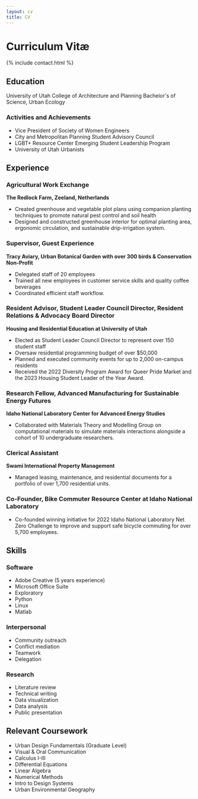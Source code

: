```yaml
---
layout: cv
title: CV
---
```


# Curriculum Vitæ

{% include contact.html %}

## Education 
University of Utah College of Architecture and Planning
Bachelor's of Science, Urban Ecology

### Activities and Achievements
- Vice President of Society of Women Engineers
- City and Metropolitan Planning Student Advisory Council
- LGBT+ Resource Center Emerging Student Leadership Program
- University of Utah Urbanists

## Experience

### Agricultural Work Exchange 
**The Redlock Farm, Zeeland, Netherlands**  
- Created greenhouse and vegetable plot plans using companion planting techniques to promote natural pest control and soil health
- Designed and constructed greenhouse interior for optimal planting area,   ergonomic circulation, and sustainable drip-irrigation system.


### Supervisor, Guest Experience
**Tracy Aviary, Urban Botanical Garden with over 300 birds & Conservation Non-Profit**  
- Delegated staff of 20 employees
- Trained all new employees in customer service skills and quality coffee beverages
- Coordinated efficient staff workflow.


### Resident Advisor, Student Leader Council Director, Resident Relations & Advocacy Board Director
**Housing and Residential Education at University of Utah**  
- Elected as Student Leader Council Director to represent over 150 student staff
- Oversaw residential programming budget of over $50,000
- Planned and executed community events for up to 2,000 on-campus residents
- Received the 2022 Diversity Program Award for Queer Pride Market and the 2023 Housing Student Leader of the Year Award.


### Research Fellow, Advanced Manufacturing for Sustainable Energy Futures
**Idaho National Laboratory Center for Advanced Energy Studies**  
- Collaborated with Materials Theory and Modelling Group on computational materials to simulate materials interactions alongside a cohort of 10 undergraduate researchers.


### Clerical Assistant
**Swami International Property Management**  
- Managed leasing, maintenance, and residential documents for a portfolio of over 1,700 residential units.


### Co-Founder, Bike Commuter Resource Center at Idaho National Laboratory
- Co-founded winning initiative for 2022 Idaho National Laboratory Net Zero Challenge to improve and support safe bicycle commuting for over 5,700 employees.


## Skills

### Software
- Adobe Creative (5 years experience)
- Microsoft Office Suite
- Exploratory
- Python
- Linux
- Matlab 
### Interpersonal
- Community outreach
- Conflict mediation
- Teamwork
- Delegation
### Research
- Literature review
- Technical writing
- Data visualization
- Data analysis
- Public presentation

## Relevant Coursework
- Urban Design Fundamentals (Graduate Level)
- Visual & Oral Communication
- Calculus I-III
- Differential Equations
- Linear Algebra
- Numerical Methods
- Intro to Design Systems
- Urban Environmental Geography



